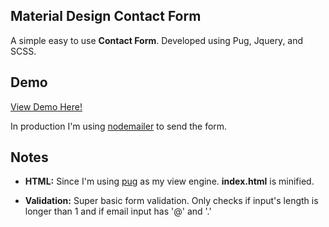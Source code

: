 ## Material Design Contact Form

A simple easy to use **Contact Form**. Developed using Pug, Jquery, and SCSS.

## Demo

[View Demo Here!](http://christiansmitherman.com/#contact)

In production I'm using [nodemailer](https://github.com/nodemailer/nodemailer) to send the form.

## Notes

 - **HTML:** Since I'm using [pug](https://github.com/pugjs/pug) as my view engine. **index.html** is minified.

 - **Validation:** Super basic form validation. Only checks if input's length is longer than 1 and if email input has '@' and '.'
